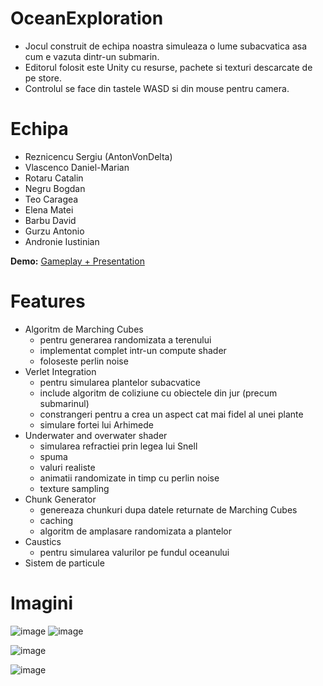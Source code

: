 # OceanExploration
 - Jocul construit de echipa noastra simuleaza o lume subacvatica asa cum e vazuta dintr-un submarin.
 - Editorul folosit este Unity cu resurse, pachete si texturi descarcate de pe store.
 - Controlul se face din tastele WASD si din mouse pentru camera.

# Echipa
 - Reznicencu Sergiu (AntonVonDelta)
 - Vlascenco Daniel-Marian
 - Rotaru Catalin
 - Negru Bogdan
 - Teo Caragea
 - Elena Matei
 - Barbu David
 - Gurzu Antonio
 - Andronie Iustinian

 **Demo:** [Gameplay + Presentation](Prezentare/Gameplay.mp4)
 
 # Features
  - Algoritm de Marching Cubes
    - pentru generarea randomizata a terenului
    - implementat complet intr-un compute shader
    - foloseste perlin noise
  - Verlet Integration
    - pentru simularea plantelor subacvatice
    - include algoritm de coliziune cu obiectele din jur (precum submarinul)
    - constrangeri pentru a crea un aspect cat mai fidel al unei plante
    - simulare fortei lui Arhimede
  - Underwater and overwater shader
    - simularea refractiei prin legea lui Snell
    - spuma
    - valuri realiste
    - animatii randomizate in timp cu perlin noise
    - texture sampling
  - Chunk Generator
    - genereaza chunkuri dupa datele returnate de Marching Cubes
    - caching
    - algoritm de amplasare randomizata a plantelor   
  - Caustics
    - pentru simularea valurilor pe fundul oceanului
  - Sistem de particule


# Imagini

![image](https://user-images.githubusercontent.com/25268629/168495414-c2d4b825-f7c2-4258-9393-91fd24eea9aa.png)  ![image](https://user-images.githubusercontent.com/25268629/168495444-d6880265-2807-419e-aa6a-04dde61adc6a.png)

![image](https://user-images.githubusercontent.com/25268629/168335669-b891dfb3-75a2-4894-af01-5939ea8b960f.png)

![image](https://user-images.githubusercontent.com/25268629/168335432-8a594758-c055-4536-b90d-d0ec73a72dfd.png)

